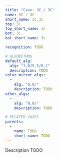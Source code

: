 ```yaml
---
title: "Case: 3C / 3C"
name: 3C / 3C
short_name: 3c_3c
top: 3C
top_short_name: 3c
bot: 3C
bot_short_name: 3c

recognition: TODO

# ALGORITHMS
default_alg:
  alg: "1,0/5,5/0,1"
  description: TODO
color_mirror_algs:
  -
    alg: "0,0/"
    description: TODO
other_algs:
  -
    alg: "0,0/"
    description: TODO

# RELATED CASES
parents:
  -
    name: TODO
    short_name: TODO
---
```


Description TODO

